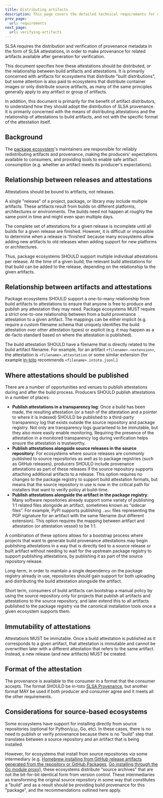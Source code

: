 ```yaml
---
title: Distributing artifacts
description: This page covers the detailed technical requirements for distributing artifacts at each SLSA level. The intended audience is system implementers and software distributors.
prev_page:
  url: requirements
next_page:
  url: verifying-artifacts
---
```


SLSA requires the distribution and verification of provenance metadata in the
form of SLSA attestations, in order to make provenance for related artifacts
available after generation for verification.

This document specifies how these attestations should be distributed, or the
relationship between build artifacts and attestations. It is primarily
concerned with artifacts for ecosystems that distribute "built distributions",
but some attention is also paid to ecosystems that distribute container images
or only distribute source artifacts, as many of the same principles generally
apply to any artifact or group of artifacts.

In addition, this document is primarily for the benefit of artifact
distributors, to understand how they should adopt the distribution of SLSA
provenance. It is primarily concerned with the means of distributing
attestations and the relationship of attestations to build artifacts, and not
with the specific format of the attestation itself.

## Background

The [package ecosystem](terminology.md#package-model)'s maintainers are
responsible for reliably redistributing artifacts and provenance, making the
producers' expectations available to consumers, and providing tools to enable
safe artifact consumption (e.g. whether an artifact meets its producer's
expectations).

## Relationship between releases and attestations

Attestations should be bound to artifacts, not releases.

A single "release" of a project, package, or library may include multiple
artifacts. These artifacts result from builds on different platforms,
architectures or environments. The builds need not happen at roughly the same
point in time and might even span multiple days.

The complete set of attestations for a given release is incomplete until all
builds for a given release are finished. However, it is difficult or impossible
to determine when a release is 'finished' because many ecosystems allow adding
new artifacts to old releases when adding support for new platforms or
architectures.

Thus, package ecosystems SHOULD support multiple individual attestations per
release. At the time of a given build, the relevant build attestations for that
build can be added to the release, depending on the relationship to the given
artifacts.

## Relationship between artifacts and attestations

Package ecosystems SHOULD support a one-to-many relationship from build
artifacts to attestations to ensure that anyone is free to produce and publish
any attestation they may need. Package ecosystems MUST require a strict
one-to-one relationship between from a build provenance attestation to a given
artifact. The mappings can be either implicit (e.g. require a custom filename
schema that uniquely identifies the build attestation over other attestation
types) or explicit (e.g. it may happen as a de-facto standard based on where
the attestation is published).

The build attestation SHOULD have a filename that is directly related to the
build artifact filename. For example, for an artifact `<filename>.<extension>`,
the attestation is `<filename>.attestation` or some similar extension (for
example [in-toto](https://in-toto.io/) recommends `<filename>.intoto.jsonl`.)

## Where attestations should be published

There are a number of opportunities and venues to publish attestations during
and after the build process. Producers SHOULD publish attestations in a number
of places:

-   **Publish attestations in a transparency log**: Once a build has been made,
    the resulting attestation (or a hash of the attestation and a pointer to
    where it is indexed) SHOULD be published to a third-party transparency log
    that exists outside the source repository and package registry. Not only
    are transparency logs guaranteed to be immutable, but they also more
    easily enable monitoring.  Requiring the presence of the attestation in a
    monitored transparency log during verification helps ensure the attestation
    is trustworthy.
-   **Publish attestations alongside source releases in the source
    repository**: For ecosystems where source releases are commonly published
    to source repositories as well as to package registries (such as GitHub
    releases), producers SHOULD include provenance attestations as part of
    these releases if the source repository supports attaching additional
    artifacts to a release. This option requires no changes to the package
    registry to support build attestation formats, but means that the source
    repository in use is now in the critical path for installers that want
    to verify policy at build-time.
-   **Publish attestations alongside the artifact in the package registry**:
    Many software repositories already support some variety of publishing 1:1
    related files alongside an artifact, sometimes known as “sidecar files”.
    For example, PyPI supports publishing `.asc` files representing the PGP
    signature for an artifact with the same filename (but different extension).
    This option requires the mapping between artifact and attestation (or
    attestation vessel) to be 1:1.

A combination of these options allows for a bootstrap process where projects
that want to generate build provenance attestations may begin publishing
attestations in a way that is directly tied to a source release or built
artifact without needing to wait for the upstream package registry to support
publishing attestations, by publishing it as part of the source repository
release.

Long-term, in order to maintain a single dependency on the package registry
already in use, repositories should gain support for both uploading and
distributing the build attestation alongside the artifact.

Short term, consumers of build artifacts can bootstrap a manual policy by using
the source repository only for projects that publish all artifacts and
attestations to the source repository, and later extend this to all artifacts
published to the package registry via the canonical installation tools once
a given ecosystem supports them.

## Immutability of attestations

Attestations MUST be immutable. Once a build attestation is published as it
corresponds to a given artifact, that attestation is immutable and cannot be
overwritten later with a different attestation that refers to the same
artifact. Instead, a new release (and new artifacts) MUST be created.

## Format of the attestation

The provenance is available to the consumer in a format that the consumer
accepts. The format SHOULD be in-toto [SLSA Provenance](/provenance), but
another format MAY be used if both producer and consumer agree and it meets all
the other requirements.

## Considerations for source-based ecosystems

Some ecosystems have support for installing directly from source repositories
(optional for Python/`pip`, Go, etc). In these cases, there is no need to publish
or verify provenance because there is no "build" step that translates between
a source repository and an artifact that is being installed.

However, for ecosystems that install from source repositories _via_ some
intermediary (e.g. [Homebrew installing from GitHub release artifacts generated
from the repository or GitHub Packages](https://docs.brew.sh/Bottles), [Go
installing through the Go module proxy](https://proxy.golang.org/)), these
ecosystems distribute "source archives" that are not the bit-for-bit identical
form from version control.  These intermediaries as transforming the original
source repository in some way that constitutes a "build" and as a result should
be providing build provenance for this "package", and the recommendations
outlined here apply.
